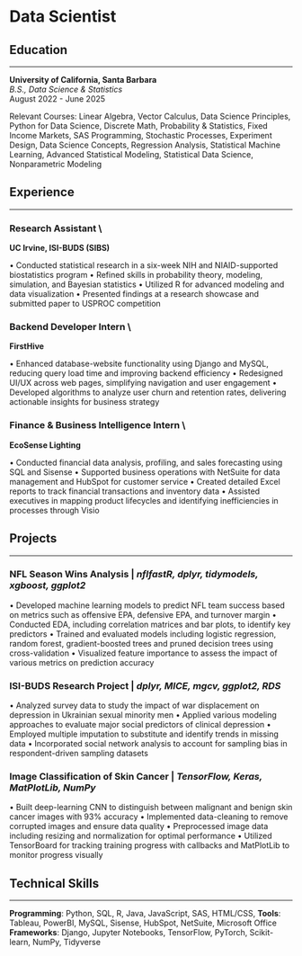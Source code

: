 # Data Scientist

## Education
---
**University of California, Santa Barbara** \
*B.S., Data Science & Statistics* \
August 2022 - June 2025

Relevant Courses: Linear Algebra, Vector Calculus, Data Science Principles, Python for Data Science, Discrete
Math, Probability & Statistics, Fixed Income Markets, SAS Programming, Stochastic Processes, Experiment
Design, Data Science Concepts, Regression Analysis, Statistical Machine Learning, Advanced Statistical Modeling,
Statistical Data Science, Nonparametric Modeling

## Experience
---
### Research Assistant \
**UC Irvine, ISI-BUDS (SIBS)**

• Conducted statistical research in a six-week NIH and NIAID-supported biostatistics program
• Refined skills in probability theory, modeling, simulation, and Bayesian statistics
• Utilized R for advanced modeling and data visualization
• Presented findings at a research showcase and submitted paper to USPROC competition

### Backend Developer Intern \
**FirstHive**

• Enhanced database-website functionality using Django and MySQL, reducing query load time and improving
backend efficiency
• Redesigned UI/UX across web pages, simplifying navigation and user engagement
• Developed algorithms to analyze user churn and retention rates, delivering actionable insights for business strategy

### Finance & Business Intelligence Intern \
**EcoSense Lighting**

• Conducted financial data analysis, profiling, and sales forecasting using SQL and Sisense
• Supported business operations with NetSuite for data management and HubSpot for customer service
• Created detailed Excel reports to track financial transactions and inventory data
• Assisted executives in mapping product lifecycles and identifying inefficiencies in processes through Visio

## Projects
---
### NFL Season Wins Analysis | *nflfastR, dplyr, tidymodels, xgboost, ggplot2*

• Developed machine learning models to predict NFL team success based on metrics such as offensive EPA, defensive
EPA, and turnover margin
• Conducted EDA, including correlation matrices and bar plots, to identify key predictors
• Trained and evaluated models including logistic regression, random forest, gradient-boosted trees and pruned
decision trees using cross-validation
• Visualized feature importance to assess the impact of various metrics on prediction accuracy

### ISI-BUDS Research Project | *dplyr, MICE, mgcv, ggplot2, RDS*

• Analyzed survey data to study the impact of war displacement on depression in Ukrainian sexual minority men
• Applied various modeling approaches to evaluate major social predictors of clinical depression
• Employed multiple imputation to substitute and identify trends in missing data
• Incorporated social network analysis to account for sampling bias in respondent-driven sampling datasets

### Image Classification of Skin Cancer | *TensorFlow, Keras, MatPlotLib, NumPy*

• Built deep-learning CNN to distinguish between malignant and benign skin cancer images with 93% accuracy
• Implemented data-cleaning to remove corrupted images and ensure data quality
• Preprocessed image data including resizing and normalization for optimal performance
• Utilized TensorBoard for tracking training progress with callbacks and MatPlotLib to monitor progress visually

## Technical Skills
---
**Programming**: Python, SQL, R, Java, JavaScript, SAS, HTML/CSS,
**Tools**: Tableau, PowerBI, MySQL, Sisense, HubSpot, NetSuite, Microsoft Office
**Frameworks**: Django, Jupyter Notebooks, TensorFlow, PyTorch, Scikit-learn, NumPy, Tidyverse
